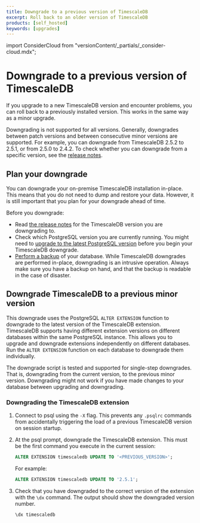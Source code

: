 ```yaml
---
title: Downgrade to a previous version of TimescaleDB
excerpt: Roll back to an older version of TimescaleDB
products: [self_hosted]
keywords: [upgrades]
---
```


import ConsiderCloud from "versionContent/_partials/_consider-cloud.mdx";

# Downgrade to a previous version of TimescaleDB

If you upgrade to a new TimescaleDB version and encounter problems, you can roll
back to a previously installed version. This works in the same way as a minor
upgrade.

Downgrading is not supported for all versions. Generally, downgrades between
patch versions and between consecutive minor versions are supported. For
example, you can downgrade from TimescaleDB 2.5.2 to 2.5.1, or from 2.5.0 to
2.4.2. To check whether you can downgrade from a specific version, see the
[release notes][relnotes].

<ConsiderCloud />

## Plan your downgrade

You can downgrade your on-premise TimescaleDB installation in-place. This means
that you do not need to dump and restore your data. However, it is still
important that you plan for your downgrade ahead of time.

Before you downgrade:

*   Read [the release notes][relnotes] for the TimescaleDB version you are
  downgrading to.
*   Check which PostgreSQL version you are currently running. You might need to
  [upgrade to the latest PostgreSQL version][upgrade-pg]
  before you begin your TimescaleDB downgrade.
*   [Perform a backup][backup] of your database. While TimescaleDB
  downgrades are performed in-place, downgrading is an intrusive operation.
  Always make sure you have a backup on hand, and that the backup is readable in
  the case of disaster.

## Downgrade TimescaleDB to a previous minor version

This downgrade uses the PostgreSQL `ALTER EXTENSION` function to downgrade to
the latest version of the TimescaleDB extension. TimescaleDB supports having
different extension versions on different databases within the same PostgreSQL
instance. This allows you to upgrade and downgrade extensions independently on
different databases. Run the `ALTER EXTENSION` function on each database to
downgrade them individually.

<Highlight type="important">
The downgrade script is tested and supported for single-step downgrades. That
is, downgrading from the current version, to the previous minor version.
Downgrading might not work if you have made changes to your database between
upgrading and downgrading.
</Highlight>

<Procedure>

### Downgrading the TimescaleDB extension

1.  Connect to psql using the `-X` flag. This prevents any `.psqlrc` commands
   from accidentally triggering the load of a previous TimescaleDB version on
   session startup.
1.  At the psql prompt, downgrade the TimescaleDB extension. This must be the
   first command you execute in the current session:

    ```sql
    ALTER EXTENSION timescaledb UPDATE TO '<PREVIOUS_VERSION>';
    ```

    For example:

    ```sql
    ALTER EXTENSION timescaledb UPDATE TO '2.5.1';
    ```

1.  Check that you have downgraded to the correct version of the extension with
   the `\dx` command. The output should show the downgraded version number.

    ```sql
    \dx timescaledb
    ```

</Procedure>

[backup]: /self-hosted/:currentVersion:/backup-and-restore/
[relnotes]: /about/:currentVersion:/release-notes/
[upgrade-pg]: /self-hosted/:currentVersion:/upgrades/upgrade-pg/
